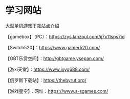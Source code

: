 # 学习网站

[大型单机游戏下栽站点介绍](https://mp.weixin.qq.com/s/laAocAJ129Q0ieQQ_KPPkg?zdm_ss=Android_6342397908_&send_by=6342397908&from=singlemessage&invite_code=zdm8yv3znzinv)


【gamebox】（PC）：https://zys.lanzoul.com/ij7x11sps7id

【Switch520】：https://www.gamer520.com/

【GBT乐赏空间】：http://gbtgame.ysepan.com/ 

【游xi天堂】：https://www.ixyg688.com/

【俄罗斯下载站】：https://thebyrut.org/

【游戏星空】：网址：https://www.s-sgames.com/